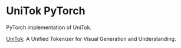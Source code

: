 # UniTok PyTorch

PyTorch implementation of UniTok.

[UniTok](https://arxiv.org/abs/2502.20321): A Unified Tokenizer for Visual Generation and Understanding.
